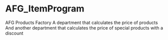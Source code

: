 # AFG_ItemProgram
AFG Products Factory A department that calculates the price of products And another department that calculates the price of special products with a discount
